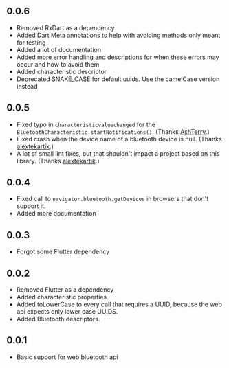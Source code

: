 ## 0.0.6

* Removed RxDart as a dependency
* Added Dart Meta annotations to help with avoiding methods only meant for testing
* Added a lot of documentation
* Added more error handling and descriptions for when these errors may occur and how to avoid them
* Added characteristic descriptor
* Deprecated SNAKE_CASE for default uuids. Use the camelCase version instead

## 0.0.5

* Fixed typo in `characteristicvaluechanged` for the `BluetoothCharacteristic.startNotifications()`. (Thanks [AshTerry](https://github.com/AshTerry).)
* Fixed crash when the device name of a bluetooth device is null. (Thanks [alextekartik](https://github.com/alextekartik).)
* A lot of small lint fixes, but that shouldn't impact a project based on this library. (Thanks [alextekartik](https://github.com/alextekartik).)

## 0.0.4

* Fixed call to `navigator.bluetooth.getDevices` in browsers that don't support it.
* Added more documentation

## 0.0.3

* Forgot some Flutter dependency

## 0.0.2

* Removed Flutter as a dependency
* Added characteristic properties
* Added toLowerCase to every call that requires a UUID, because the web api expects only lower case UUIDS.
* Added Bluetooth descriptors.

## 0.0.1

* Basic support for web bluetooth api
